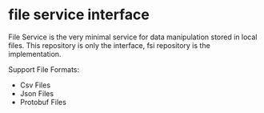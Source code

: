 # file service interface

File Service is the very minimal service for data manipulation stored in local files.
This repository is only the interface, fsi repository is the implementation. 

Support File Formats:
* Csv Files
* Json Files
* Protobuf Files


